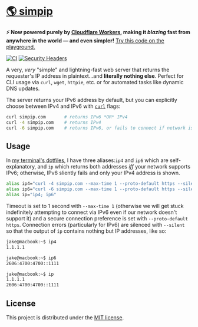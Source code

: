 # [🌎 simpip](https://simpip.com/)

**⚡ Now powered purely by [Cloudflare Workers](https://www.cloudflare.com/products/cloudflare-workers/), making it _blazing_ fast from anywhere in the world — and even simpler!** [Try this code on the playground.](https://cloudflareworkers.com/#6b0835ee482cc019b521cd68dd35c1c2:https://tutorial.cloudflareworkers.com)

[![CI](https://github.com/jakejarvis/simpip/workflows/Deploy%20Cloudflare%20Worker/badge.svg)](https://github.com/jakejarvis/simpip/actions?query=workflow%3A%22Deploy+Cloudflare+Worker%22) [![Security Headers](https://img.shields.io/security-headers?url=https%3A%2F%2Fsimpip.com)](https://securityheaders.com/?q=https%3A%2F%2Fsimpip.com%2F)

A very, *very* "simple" and lightning-fast web server that returns the requester's IP address in plaintext...and **literally nothing else**. Perfect for CLI usage via `curl`, `wget`, `httpie`, etc. or for automated tasks like dynamic DNS updates.

The server returns your IPv6 address by default, but you can explicitly choose between IPv4 and IPv6 with [`curl`](https://curl.haxx.se/docs/manpage.html) flags:

```bash
curl simpip.com       # returns IPv6 *OR* IPv4
curl -4 simpip.com    # returns IPv4
curl -6 simpip.com    # returns IPv6, or fails to connect if network is incompatible
```


## Usage

In [my terminal's dotfiles](https://github.com/jakejarvis/dotfiles/blob/f40a23352c1bd4fe18640faad872e8687e14b745/zsh/aliases.zsh#L16), I have three aliases:`ip4` and `ip6` which are self-explanatory, and `ip` which returns both addresses *iff* your network supports IPv6; otherwise, IPv6 sliently fails and only your IPv4 address is shown.

```bash
alias ip4="curl -4 simpip.com --max-time 1 --proto-default https --silent"
alias ip6="curl -6 simpip.com --max-time 1 --proto-default https --silent"
alias ip="ip4; ip6"
```

Timeout is set to 1 second with `--max-time 1` (otherwise we will get stuck indefinitely attempting to connect via IPv6 even if our network doesn't support it) and a secure connection preference is set with `--proto-default https`. Connection errors (particularly for IPv6) are silenced with `--silent` so that the output of `ip` contains nothing but IP addresses, like so:

```bash
jake@macbook:~$ ip4
1.1.1.1

jake@macbook:~$ ip6
2606:4700:4700::1111

jake@macbook:~$ ip
1.1.1.1
2606:4700:4700::1111
```


## License

This project is distributed under the [MIT license](LICENSE.md).
